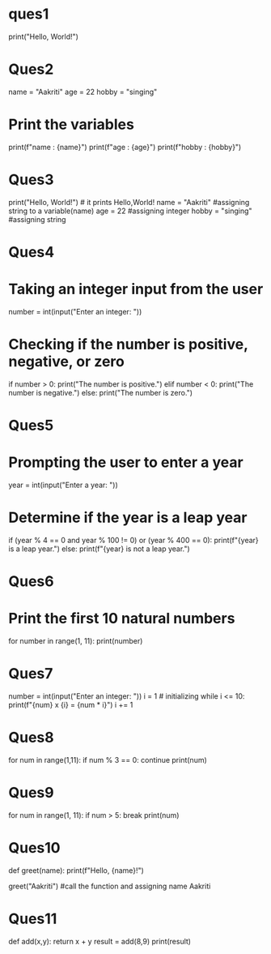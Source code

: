 #  ques1
print("Hello, World!")

# Ques2 
name = "Aakriti"
age = 22
hobby = "singing"
# Print the variables
print(f"name : {name}")
print(f"age : {age}")
print(f"hobby : {hobby}")

# Ques3
print("Hello, World!")  # it prints Hello,World! 
name = "Aakriti"     #assigning string to a variable(name)
age = 22             #assigning integer
hobby = "singing"    #assigning string 

# Ques4
# Taking an integer input from the user
number = int(input("Enter an integer: "))
# Checking if the number is positive, negative, or zero
if number > 0:
    print("The number is positive.")
elif number < 0:
    print("The number is negative.")
else:
    print("The number is zero.")

# Ques5
# Prompting the user to enter a year
year = int(input("Enter a year: "))
# Determine if the year is a leap year
if (year % 4 == 0 and year % 100 != 0) or (year % 400 == 0):
    print(f"{year} is a leap year.")
else:
    print(f"{year} is not a leap year.")

# Ques6
# Print the first 10 natural numbers
for number in range(1, 11):
    print(number)

# Ques7
number = int(input("Enter an integer: "))
i = 1        # initializing 
while i <= 10:
    print(f"{num} x {i} = {num * i}")
    i += 1

# Ques8
for num in range(1,11):
    if num % 3 == 0:
        continue
    print(num)

# Ques9
for num in range(1, 11):
    if num > 5:
        break
    print(num)

# Ques10
def greet(name):
    print(f"Hello, {name}!")

greet("Aakriti")  #call the function and assigning name Aakriti

# Ques11
def add(x,y):
    return x + y
result = add(8,9) 
print(result)












